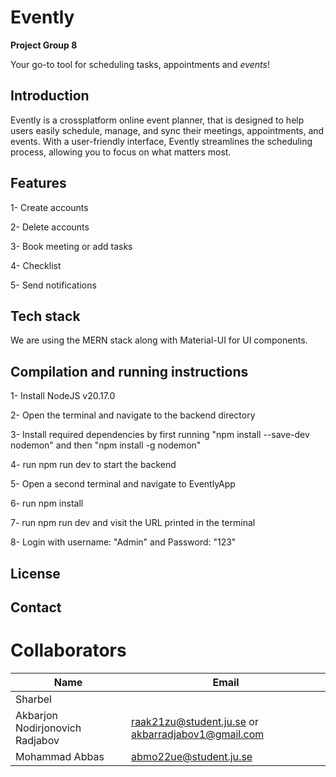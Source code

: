 # Evently

**Project Group 8**

Your go-to tool for scheduling tasks, appointments and _events_!


## Introduction

Evently is a crossplatform online event planner, that is designed to help users easily schedule, manage, and sync their meetings, appointments, and events. With a user-friendly interface, Evently streamlines the scheduling process, allowing you to focus on what matters most.


## Features

1- Create accounts 

2- Delete accounts

3- Book meeting or add tasks

4- Checklist 

5- Send notifications 

## Tech stack

We are using the MERN stack along with Material-UI for UI components.

## Compilation and running instructions

1- Install NodeJS v20.17.0

2- Open the terminal and navigate to the backend directory

3- Install required dependencies by first running "npm install --save-dev nodemon" and then "npm install -g nodemon"

4- run npm run dev to start the backend

5- Open a second terminal and navigate to EventlyApp

6- run npm install

7- run npm run dev and visit the URL printed in the terminal

8- Login with username: "Admin" and Password: "123"

## License

## Contact
# Collaborators
| Name | Email |
| - | - |
| Sharbel| |
| Akbarjon Nodirjonovich Radjabov | raak21zu@student.ju.se or akbarradjabov1@gmail.com |
| Mohammad Abbas | abmo22ue@student.ju.se |

